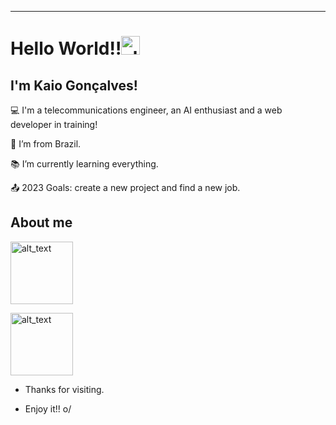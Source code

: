 ----------------------------------------------------------------------------

# Hello World!!<img alt="alt_text" width="30px" src="https://github.com/TheDudeThatCode/TheDudeThatCode/blob/master/Assets/Earth.gif" />

 

## I'm Kaio Gonçalves!

 

:computer: I'm a telecommunications engineer, an AI enthusiast and a web developer in training!

:house_with_garden: I’m from Brazil.

:books: I’m currently learning everything.

:outbox_tray: 2023 Goals: create a new project and find a new job.

 

## About me

[<img alt="alt_text" width="100px" src="https://img.shields.io/badge/GitHub-100000?style=for-the-badge&logo=github&logoColor=white" />](https://github.com/eukaio)

[<img alt="alt_text" width="100px" src="https://img.shields.io/badge/LinkedIn-0077B5?style=for-the-badge&logo=linkedin&logoColor=white" />](https://www.linkedin.com/in/kaio-junio-goncalves/)

- Thanks for visiting.

- Enjoy it!! o/




<!--
**eukaio/eukaio** is a ✨ _special_ ✨ repository because its `README.md` (this file) appears on your GitHub profile.

Here are some ideas to get you started:

- 🔭 I’m currently working on ...
- 🌱 I’m currently learning ...
- 👯 I’m looking to collaborate on ...
- 🤔 I’m looking for help with ...
- 💬 Ask me about ...
- 📫 How to reach me: ...
- 😄 Pronouns: ...
- ⚡ Fun fact: ...
-->
